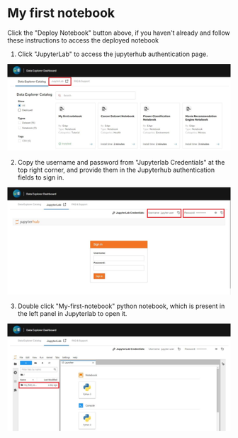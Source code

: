 
# My first notebook

<p>Click the "Deploy Notebook" button above, if you haven't already and follow these instructions to access the deployed notebook</p>

1. Click "JupyterLab" to access the jupyterhub authentication page.

![jupyterhub](_images/jupyterhub-2.JPG)


2. Copy the username and password from "Jupyterlab Credentials" at the top right corner, and provide them in the Jupyterhub authentication fields to sign in.

![loginpage](_images/login-1.JPG)


3. Double click "My-first-notebook" python notebook, which is present in the left panel in Jupyterlab to open it.

![notebook](_images/lab-1.JPG)





